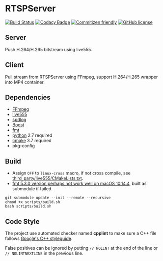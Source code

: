 # RTSPServer

[![Build Status](https://travis-ci.org/kgbook/RTSPServer.svg?branch=dev)](https://travis-ci.org/kgbook/RTSPServer)
[![Codacy Badge](https://api.codacy.com/project/badge/Grade/8fc58459dbaf486884713133d034b968)](https://www.codacy.com/app/kgbook/RTSPServer?utm_source=github.com&amp;utm_medium=referral&amp;utm_content=kgbook/RTSPServer&amp;utm_campaign=Badge_Grade)
[![Commitizen friendly](https://img.shields.io/badge/commitizen-friendly-brightgreen.svg)](https://github.com/kgbook/RTSPServer)
[![GitHub license](https://img.shields.io/badge/license-MIT-blue.svg)](https://raw.githubusercontent.com/kgbook/RTSPServer/master/LICENSE)

## Server

Push H.264/H.265 bitstream using live555.

## Client

Pull stream from RTSPServer using FFmpeg, support H.264/H.265 wrapper into MP4 container.

## Dependencies

- [FFmpeg](https://ffmpeg.org/)
- [live555](http://www.live555.com/)
- [spdlog](https://github.com/gabime/spdlog)
- [Boost](https://www.boost.org/)
- [fmt](https://github.com/fmtlib/fmt)
- [python](https://www.python.org/) 2.7 required
- [cmake](https://cmake.org/) 3.7 required
- pkg-config

## Build

- Assign `OFF` to `linux-cross` macro, if not cross compile,
  see [third_party/live555/CMakeLists.txt](third_party/live555/CMakeLists.txt).
- [fmt 5.3.0 version perhaps not work well on macOS 10.14.4](https://github.com/fmtlib/fmt/issues/1115),
  built as submodule if failed.

```shell
git submodule update --init --remote --recursive
chmod +x scripts/build.sh
bash scripts/build.sh
```

## Code Style

The project use automated checker named **cpplint** to make sure a C++ file
follows [Google's C++ styleguide](https://google.github.io/styleguide/cppguide.html).

False positives can be ignored by putting `// NOLINT` at the end of the line
or `// NOLINTNEXTLINE` in the previous line.
